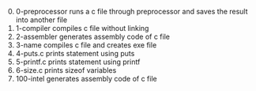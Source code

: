 0. 0-preprocessor runs a c file through preprocessor and saves the result into another file
1. 1-compiler compiles c file without linking
2. 2-assembler generates assembly code of c file
3. 3-name compiles c file and creates exe file
4. 4-puts.c prints statement using puts
5. 5-printf.c prints statement using printf
6. 6-size.c prints sizeof variables
7. 100-intel generates assembly code of c file
